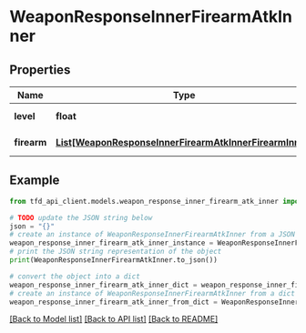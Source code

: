 # WeaponResponseInnerFirearmAtkInner


## Properties

Name | Type | Description | Notes
------------ | ------------- | ------------- | -------------
**level** | **float** | Firearm level | [optional] 
**firearm** | [**List[WeaponResponseInnerFirearmAtkInnerFirearmInner]**](WeaponResponseInnerFirearmAtkInnerFirearmInner.md) | Firearm ATK | [optional] 

## Example

```python
from tfd_api_client.models.weapon_response_inner_firearm_atk_inner import WeaponResponseInnerFirearmAtkInner

# TODO update the JSON string below
json = "{}"
# create an instance of WeaponResponseInnerFirearmAtkInner from a JSON string
weapon_response_inner_firearm_atk_inner_instance = WeaponResponseInnerFirearmAtkInner.from_json(json)
# print the JSON string representation of the object
print(WeaponResponseInnerFirearmAtkInner.to_json())

# convert the object into a dict
weapon_response_inner_firearm_atk_inner_dict = weapon_response_inner_firearm_atk_inner_instance.to_dict()
# create an instance of WeaponResponseInnerFirearmAtkInner from a dict
weapon_response_inner_firearm_atk_inner_from_dict = WeaponResponseInnerFirearmAtkInner.from_dict(weapon_response_inner_firearm_atk_inner_dict)
```
[[Back to Model list]](../README.md#documentation-for-models) [[Back to API list]](../README.md#documentation-for-api-endpoints) [[Back to README]](../README.md)


